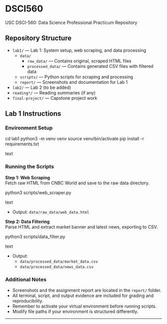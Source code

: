 # DSCI560

USC DSCI-560: Data Science Professional Practicum Repository

## Repository Structure

- `lab1/` — Lab 1: System setup, web scraping, and data processing  
  - `data/`  
     - `raw_data/` — Contains original, scraped HTML files  
     - `processed_data/` — Contains generated CSV files with filtered data  
  - `scripts/` — Python scripts for scraping and processing  
  - `report/` — Screenshots and documentation for Lab 1
- `lab2/` — Lab 2 (to be added)
- `reading*/` — Reading summaries (if any)
- `final-project/` — Capstone project work

## Lab 1 Instructions

### Environment Setup

cd lab1
python3 -m venv venv
source venv/bin/activate
pip install -r requirements.txt

text

### Running the Scripts

**Step 1: Web Scraping**  
Fetch raw HTML from CNBC World and save to the raw data directory.

python3 scripts/web_scraper.py

text
- Output: `data/raw_data/web_data.html`

**Step 2: Data Filtering**  
Parse HTML and extract market banner and latest news, exporting to CSV.

python3 scripts/data_filter.py

text
- Output:
  - `data/processed_data/market_data.csv`
  - `data/processed_data/news_data.csv`

### Additional Notes

- Screenshots and the assignment report are located in the `report/` folder.
- All terminal, script, and output evidence are included for grading and reproducibility.
- Remember to activate your virtual environment before running scripts.
- Modify file paths if your environment is structured differently.

---